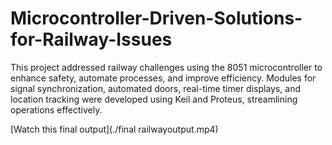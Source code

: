 # Microcontroller-Driven-Solutions-for-Railway-Issues
This project addressed railway challenges using the 8051 microcontroller to enhance safety, automate processes, and improve efficiency. Modules for signal synchronization, automated doors, real-time timer displays, and location tracking were developed using Keil and Proteus, streamlining operations effectively.

[Watch this final output](./final railwayoutput.mp4)
